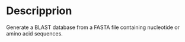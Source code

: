 # Descripprion

Generate a BLAST database from a FASTA file containing nucleotide or amino acid sequences.
